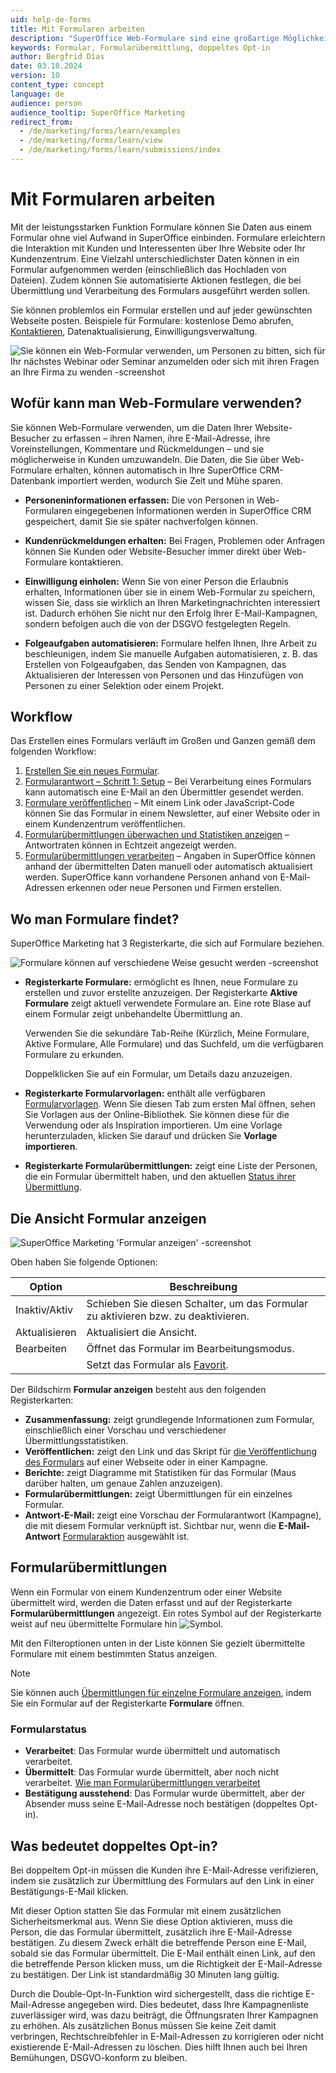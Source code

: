 ```yaml
---
uid: help-de-forms
title: Mit Formularen arbeiten
description: "SuperOffice Web-Formulare sind eine großartige Möglichkeit, Kundeninformationen und Rückmeldungen zu sammeln. Über Web-Formulare können die Besucher Ihrer Website mit Ihnen in Kontakt treten und ihre Personendetails hinterlassen."
keywords: Formular, Formularübermittlung, doppeltes Opt-in
author: Bergfrid Dias
date: 03.18.2024
version: 10
content_type: concept
language: de
audience: person
audience_tooltip: SuperOffice Marketing
redirect_from:
  - /de/marketing/forms/learn/examples
  - /de/marketing/forms/learn/view
  - /de/marketing/forms/learn/submissions/index
---
```


# Mit Formularen arbeiten

Mit der leistungsstarken Funktion Formulare können Sie Daten aus einem Formular ohne viel Aufwand in SuperOffice einbinden. Formulare erleichtern die Interaktion mit Kunden und Interessenten über Ihre Website oder Ihr Kundenzentrum. Eine Vielzahl unterschiedlichster Daten können in ein Formular aufgenommen werden (einschließlich das Hochladen von Dateien). Zudem können Sie automatisierte Aktionen festlegen, die bei Übermittlung und Verarbeitung des Formulars ausgeführt werden sollen.

Sie können problemlos ein Formular erstellen und auf jeder gewünschten Webseite posten. Beispiele für Formulare: kostenlose Demo abrufen, [Kontaktieren][1], Datenaktualisierung, Einwilligungsverwaltung.

![Sie können ein Web-Formular verwenden, um Personen zu bitten, sich für Ihr nächstes Webinar oder Seminar anzumelden oder sich mit ihren Fragen an Ihre Firma zu wenden -screenshot][img1]

## <a id="ex"></a>Wofür kann man Web-Formulare verwenden?

Sie können Web-Formulare verwenden, um die Daten Ihrer Website-Besucher zu erfassen – ihren Namen, ihre E-Mail-Adresse, ihre Voreinstellungen, Kommentare und Rückmeldungen – und sie möglicherweise in Kunden umzuwandeln. Die Daten, die Sie über Web-Formulare erhalten, können automatisch in Ihre SuperOffice CRM-Datenbank importiert werden, wodurch Sie Zeit und Mühe sparen.

* **Personeninformationen erfassen:** Die von Personen in Web-Formularen eingegebenen Informationen werden in SuperOffice CRM gespeichert, damit Sie sie später nachverfolgen können.

* **Kundenrückmeldungen erhalten:** Bei Fragen, Problemen oder Anfragen können Sie Kunden oder Website-Besucher immer direkt über Web-Formulare kontaktieren.

* **Einwilligung einholen:** Wenn Sie von einer Person die Erlaubnis erhalten, Informationen über sie in einem Web-Formular zu speichern, wissen Sie, dass sie wirklich an Ihren Marketingnachrichten interessiert ist. Dadurch erhöhen Sie nicht nur den Erfolg Ihrer E-Mail-Kampagnen, sondern befolgen auch die von der DSGVO festgelegten Regeln.

* **Folgeaufgaben automatisieren:** Formulare helfen Ihnen, Ihre Arbeit zu beschleunigen, indem Sie manuelle Aufgaben automatisieren, z. B. das Erstellen von Folgeaufgaben, das Senden von Kampagnen, das Aktualisieren der Interessen von Personen und das Hinzufügen von Personen zu einer Selektion oder einem Projekt.

## Workflow

Das Erstellen eines Formulars verläuft im Großen und Ganzen gemäß dem folgenden Workflow:

1. [Erstellen Sie ein neues Formular][2].
2. [Formularantwort – Schritt 1: Setup][3] – Bei Verarbeitung eines Formulars kann automatisch eine E-Mail an den Übermittler gesendet werden.
3. [Formulare veröffentlichen][4] – Mit einem Link oder JavaScript-Code können Sie das Formular in einem Newsletter, auf einer Website oder in einem Kundenzentrum veröffentlichen.
4. [Formularübermittlungen überwachen und Statistiken anzeigen][5] – Antwortraten können in Echtzeit angezeigt werden.
5. [Formularübermittlungen verarbeiten][6] – Angaben in SuperOffice können anhand der übermittelten Daten manuell oder automatisch aktualisiert werden. SuperOffice kann vorhandene Personen anhand von E-Mail-Adressen erkennen oder neue Personen und Firmen erstellen.

## Wo man Formulare findet?

SuperOffice Marketing hat 3 Registerkarte, die sich auf Formulare beziehen.

![Formulare können auf verschiedene Weise gesucht werden -screenshot][img2]

* **Registerkarte Formulare:** ermöglicht es Ihnen, neue Formulare zu erstellen und zuvor erstellte anzuzeigen. Der Registerkarte **Aktive Formulare** zeigt aktuell verwendete Formulare an. Eine rote Blase auf einem Formular zeigt unbehandelte Übermittlung an.

    Verwenden Sie die sekundäre Tab-Reihe (Kürzlich, Meine Formulare, Aktive Formulare, Alle Formulare) und das Suchfeld, um die verfügbaren Formulare zu erkunden.

    Doppelklicken Sie auf ein Formular, um Details dazu anzuzeigen.

* **Registerkarte Formularvorlagen:** enthält alle verfügbaren [Formularvorlagen][7]. Wenn Sie diesen Tab zum ersten Mal öffnen, sehen Sie Vorlagen aus der Online-Bibliothek. Sie können diese für die Verwendung oder als Inspiration importieren. Um eine Vorlage herunterzuladen, klicken Sie darauf und drücken Sie **Vorlage importieren**.

* **Registerkarte Formularübermittlungen:** zeigt eine Liste der Personen, die ein Formular übermittelt haben, und den aktuellen [Status ihrer Übermittlung](#status).

## <a id="view"></a>Die Ansicht Formular anzeigen

![SuperOffice Marketing 'Formular anzeigen' -screenshot][img4]

Oben haben Sie folgende Optionen:

|Option | Beschreibung |
|---|---|
| Inaktiv/Aktiv | Schieben Sie diesen Schalter, um das Formular zu aktivieren bzw. zu deaktivieren. |
| Aktualisieren | Aktualisiert die Ansicht. |
| Bearbeiten | Öffnet das Formular im Bearbeitungsmodus. |
| <i class="ph ph-star" aria-label="Star icon"></i> | Setzt das Formular als [Favorit][11]. |

Der Bildschirm **Formular anzeigen** besteht aus den folgenden Registerkarten:

* **Zusammenfassung:** zeigt grundlegende Informationen zum Formular, einschließlich einer Vorschau und verschiedener Übermittlungsstatistiken.
* **Veröffentlichen:** zeigt den Link und das Skript für [die Veröffentlichung des Formulars][3] auf einer Webseite oder in einer Kampagne.
* **Berichte:** zeigt Diagramme mit Statistiken für das Formular (Maus darüber halten, um genaue Zahlen anzuzeigen).
* **Formularübermittlungen:** zeigt Übermittlungen für ein einzelnes Formular.
* **Antwort-E-Mail:** zeigt eine Vorschau der Formularantwort (Kampagne), die mit diesem Formular verknüpft ist. Sichtbar nur, wenn die **E-Mail-Antwort** [Formularaktion][8] ausgewählt ist.

## <a id="submissions"></a>Formularübermittlungen

Wenn ein Formular von einem Kundenzentrum oder einer Website übermittelt wird, werden die Daten erfasst und auf der Registerkarte **Formularübermittlungen** angezeigt. Ein rotes Symbol auf der Registerkarte weist auf neu übermittelte Formulare hin ![Symbol][img3].

Mit den Filteroptionen unten in der Liste können Sie gezielt übermittelte Formulare mit einem bestimmten Status anzeigen.

> [!NOTE]
> Sie können auch [Übermittlungen für einzelne Formulare anzeigen][5], indem Sie ein Formular auf der Registerkarte **Formulare** öffnen.

### <a id="status"></a>Formularstatus

* **Verarbeitet**: Das Formular wurde übermittelt und automatisch verarbeitet.
* **Übermittelt**: Das Formular wurde übermittelt, aber noch nicht verarbeitet. [Wie man Formularübermittlungen verarbeitet][2]
* **Bestätigung ausstehend**: Das Formular wurde übermittelt, aber der Absender muss seine E-Mail-Adresse noch bestätigen (doppeltes Opt-in).

## <a id="opt-in"></a>Was bedeutet doppeltes Opt-in?

Bei doppeltem Opt-in müssen die Kunden ihre E-Mail-Adresse verifizieren, indem sie zusätzlich zur Übermittlung des Formulars auf den Link in einer Bestätigungs-E-Mail klicken.

Mit dieser Option statten Sie das Formular mit einem zusätzlichen Sicherheitsmerkmal aus. Wenn Sie diese Option aktivieren, muss die Person, die das Formular übermittelt, zusätzlich ihre E-Mail-Adresse bestätigen. Zu diesem Zweck erhält die betreffende Person eine E-Mail, sobald sie das Formular übermittelt. Die E-Mail enthält einen Link, auf den die betreffende Person klicken muss, um die Richtigkeit der E-Mail-Adresse zu bestätigen. Der Link ist standardmäßig 30 Minuten lang gültig.

Durch die Double-Opt-In-Funktion wird sichergestellt, dass die richtige E-Mail-Adresse angegeben wird. Dies bedeutet, dass Ihre Kampagnenliste zuverlässiger wird, was dazu beiträgt, die Öffnungsraten Ihrer Kampagnen zu erhöhen. Als zusätzlichen Bonus müssen Sie keine Zeit damit verbringen, Rechtschreibfehler in E-Mail-Adressen zu korrigieren oder nicht existierende E-Mail-Adressen zu löschen. Dies hilft Ihnen auch bei Ihren Bemühungen, DSGVO-konform zu bleiben.

<!-- Referenced links -->
[1]: tutorial-sign-up.md
[2]: create.md
[8]: define-form-actions.md
[3]: ../../mailing/learn/create/tutorial-form-mailing.md
[4]: publish.md
[5]: view-statistics.md
[6]: process-submissions.md
[7]: form-templates.md
[11]: ../../../learn/basics/fav.md

<!-- Referenced images -->
[img1]: ../../../../media/loc/en/marketing/edit-form.png
[img2]: ../../../../media/loc/en/marketing/find-forms.png
[img4]: ../../../../media/loc/en/marketing/view-form-screen.png
[img3]: ../../../../media/loc/en/marketing/form-notification.png
